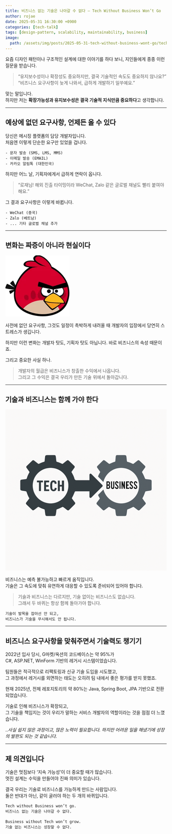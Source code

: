 ```yaml
---
title: 비즈니스 없는 기술은 나아갈 수 없다 – Tech Without Business Won’t Go
author: rojae
date: 2025-05-31 16:30:00 +0900
categories: [tech-talk]
tags: [design-pattern, scalability, maintainability, business]
image:
  path: /assets/img/posts/2025-05-31-tech-without-business-wont-go/tech-without-business-wontgo.png
---
```


요즘 디자인 패턴이나 구조적인 설계에 대한 이야기를 하다 보니, 지인들에게 종종 이런 질문을 받습니다.

> “유지보수성이나 확장성도 중요하지만, 결국 기술적인 속도도 중요하지 않나요?”  
> “비즈니스 요구사항이 늦게 나와서, 급하게 개발하기 일쑤예요.”

맞는 말입니다.  
하지만 저는 **확장가능성과 유지보수성은 결국 기술적 지식만큼 중요하다**고 생각합니다.

---

## 예상에 없던 요구사항, 언제든 올 수 있다

당신은 메시징 플랫폼의 담당 개발자입니다.  
처음엔 이렇게 단순한 요구만 있었을 겁니다.

```
- 문자 발송 (SMS, LMS, MMS)
- 이메일 발송 (EMAIL)
- 카카오 알림톡 (대한민국)
```

하지만 어느 날, 기획자에게서 급하게 연락이 옵니다.

> “로재님! 해외 진출 타이밍이라 WeChat, Zalo 같은 글로벌 채널도 빨리 붙여야 해요.”

그 결과 요구사항은 이렇게 바뀝니다.

```
- WeChat (중국)
- Zalo (베트남)
- ... 기타 글로벌 채널 추가
```

---

## 변화는 짜증이 아니라 현실이다

![poster](/assets/img/posts/2025-05-31-tech-without-business-wont-go/angry-bird.webp)

사전에 없던 요구사항, 그것도 일정이 촉박하게 내려올 때 개발자의 입장에서 당연히 스트레스가 생깁니다.  

하지만 이런 변화는 개발자 탓도, 기획자 탓도 아닙니다. 바로 비즈니스의 속성 때문이죠.

그리고 중요한 사실 하나.

> 개발자의 월급은 비즈니스가 창출한 수익에서 나옵니다.  
> 그리고 그 수익은 결국 우리가 만든 기술 위에서 돌아갑니다.

---

## 기술과 비즈니스는 함께 가야 한다
![tech without business won't go](/assets/img/posts/2025-05-31-tech-without-business-wont-go/tech-without-business-wontgo2-resized.png)

비즈니스는 예측 불가능하고 빠르게 움직입니다.  
기술은 그 속도에 맞춰 유연하게 대응할 수 있도록 준비되어 있어야 합니다.

> 기술과 비즈니스는 다르지만, 기술 없이는 비즈니스도 없습니다.  
> 그래서 두 바퀴는 항상 함께 돌아가야 합니다.

```
기술이 발목을 잡아선 안 되고,  
비즈니스가 기술을 무시해서도 안 됩니다.
```

---

## 비즈니스 요구사항을 맞춰주면서 기술력도 챙기기

2022년 입사 당시, G마켓/옥션의 코드베이스는 약 95%가  
C#, ASP.NET, WinForm 기반의 레거시 시스템이었습니다.

팀원들은 적극적으로 리팩토링과 신규 기술 도입을 시도했고,  
그 과정에서 레거시를 외면하는 태도는 오히려 팀 내에서 좋은 평가를 받지 못했죠.

현재 2025년, 전체 레포지토리의 약 80%는 Java, Spring Boot, JPA 기반으로 전환되었습니다.

기술로 인해 비즈니스가 확장되고,  
그 기술을 책임지는 것이 우리가 말하는 서비스 개발자의 역할이라는 것을 점점 더 느꼈습니다.

.._사실 쉽지 않은 과정이고, 많은 노력이 필요합니다._
_하지만 어려운 일을 해냈기에 성장의 발판도 되는 것 같습니다._

---

## 제 의견입니다

기술은 멋짐보다 ‘지속 가능성’이 더 중요할 때가 많습니다.  
멋진 설계는 수익을 만들어야 진짜 의미가 있습니다.

결국 우리는 기술로 비즈니스를 가능하게 만드는 사람입니다.  
둘은 반대가 아닌, 같이 굴러야 하는 두 개의 바퀴입니다.

```
Tech without Business won’t go.  
비즈니스 없는 기술은 나아갈 수 없다.

Business without Tech won’t grow.  
기술 없는 비즈니스는 성장할 수 없다.
```
